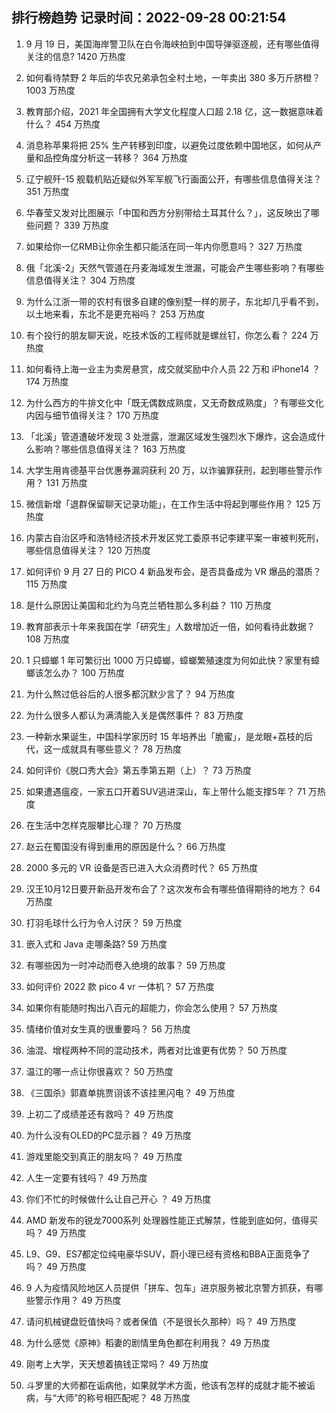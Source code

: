 
## 排行榜趋势 记录时间：2022-09-28 00:21:54
  
  1. 9 月 19 日，美国海岸警卫队在白令海峡拍到中国导弹驱逐舰，还有哪些值得关注的信息? 1420 万热度
    
  2. 如何看待禁野 2 年后的华农兄弟承包全村土地，一年卖出 380 多万斤脐橙？ 1003 万热度
    
  3. 教育部介绍，2021 年全国拥有大学文化程度人口超 2.18 亿，这一数据意味着什么？ 454 万热度
    
  4. 消息称苹果将把 25% 生产转移到印度，以避免过度依赖中国地区，如何从产量和品控角度分析这一转移？ 364 万热度
    
  5. 辽宁舰歼-15 舰载机贴近疑似外军军舰飞行画面公开，有哪些信息值得关注？ 351 万热度
    
  6. 华春莹又发对比图展示「中国和西方分别带给土耳其什么？」，这反映出了哪些问题？ 339 万热度
    
  7. 如果给你一亿RMB让你余生都只能活在同一年内你愿意吗？ 327 万热度
    
  8. 俄「北溪-2」天然气管道在丹麦海域发生泄漏，可能会产生哪些影响？有哪些信息值得关注？ 304 万热度
    
  9. 为什么江浙一带的农村有很多自建的像别墅一样的房子，东北却几乎看不到，以土地来看，东北不是更充裕吗？ 253 万热度
    
  10. 有个投行的朋友聊天说，吃技术饭的工程师就是螺丝钉，你怎么看？ 224 万热度
    
  11. 如何看待上海一业主为卖房悬赏，成交就奖励中介人员 22 万和 iPhone14 ？ 174 万热度
    
  12. 为什么西方的牛排文化中「既无偶数成熟度，又无奇数成熟度」？有哪些文化内因与细节值得关注？ 170 万热度
    
  13. 「北溪」管道遭破坏发现 3 处泄露，泄漏区域发生强烈水下爆炸，这会造成什么影响？哪些信息值得关注？ 163 万热度
    
  14. 大学生用肯德基平台优惠券漏洞获利 20 万，以诈骗罪获刑，起到哪些警示作用？ 131 万热度
    
  15. 微信新增「退群保留聊天记录功能」，在工作生活中将起到哪些作用？ 125 万热度
    
  16. 内蒙古自治区呼和浩特经济技术开发区党工委原书记李建平案一审被判死刑，哪些信息值得关注？ 120 万热度
    
  17. 如何评价  9 月 27 日的 PICO 4 新品发布会，是否具备成为 VR 爆品的潜质？ 115 万热度
    
  18. 是什么原因让美国和北约为乌克兰牺牲那么多利益？ 110 万热度
    
  19. 教育部表示十年来我国在学「研究生」人数增加近一倍，如何看待此数据？ 108 万热度
    
  20. 1 只蟑螂 1 年可繁衍出 1000 万只蟑螂，蟑螂繁殖速度为何如此快？家里有蟑螂该怎么办？ 100 万热度
    
  21. 为什么熬过低谷后的人很多都沉默少言了？ 94 万热度
    
  22. 为什么很多人都认为满清能入关是偶然事件？ 83 万热度
    
  23. 一种新水果诞生，中国科学家历时 15 年培养出「脆蜜」，是龙眼+荔枝的后代，这一成就具有哪些意义？ 78 万热度
    
  24. 如何评价《脱口秀大会》第五季第五期（上）？ 73 万热度
    
  25. 如果遭遇瘟疫，一家五口开着SUV逃进深山，车上带什么能支撑5年？ 71 万热度
    
  26. 在生活中怎样克服攀比心理？ 70 万热度
    
  27. 赵云在蜀国没有得到重用的原因是什么？ 66 万热度
    
  28. 2000 多元的 VR 设备是否已进入大众消费时代？ 65 万热度
    
  29. 汉王10月12日要开新品开发布会了？这次发布会有哪些值得期待的地方？ 64 万热度
    
  30. 打羽毛球什么行为令人讨厌？ 59 万热度
    
  31. 嵌入式和 Java 走哪条路? 59 万热度
    
  32. 有哪些因为一时冲动而卷入绝境的故事？ 59 万热度
    
  33. 如何评价 2022 款 pico 4 vr 一体机？ 57 万热度
    
  34. 如果你有能随时掏出八百元的超能力，你会怎么使用？ 57 万热度
    
  35. 情绪价值对女生真的很重要吗？ 56 万热度
    
  36. 油混、增程两种不同的混动技术，两者对比谁更有优势？ 50 万热度
    
  37. 温江的哪一点让你很喜欢？ 50 万热度
    
  38. 《三国杀》郭嘉单挑贾诩该不该挂黑闪电？ 49 万热度
    
  39. 上初二了成绩差还有救吗？ 49 万热度
    
  40. 为什么没有OLED的PC显示器？ 49 万热度
    
  41. 游戏里能交到真正的朋友吗？ 49 万热度
    
  42. 人生一定要有钱吗？ 49 万热度
    
  43. 你们不忙的时候做什么让自己开心 ？ 49 万热度
    
  44. AMD 新发布的锐龙7000系列 处理器性能正式解禁，性能到底如何，值得买吗？ 49 万热度
    
  45. L9、G9、ES7都定位纯电豪华SUV，蔚小理已经有资格和BBA正面竞争了吗？ 49 万热度
    
  46. 9 人为疫情风险地区人员提供「拼车、包车」进京服务被北京警方抓获，有哪些警示作用？ 49 万热度
    
  47. 请问机械键盘贬值快吗？或者保值（不是很长久那种）吗？ 49 万热度
    
  48. 为什么感觉《原神》稻妻的剧情里角色都在利用我？ 49 万热度
    
  49. 刚考上大学，天天想着搞钱正常吗？ 49 万热度
    
  50. 斗罗里的大师都在诟病他，如果就学术方面，他该有怎样的成就才能不被诟病，与“大师”的称号相匹配呢？ 48 万热度
    